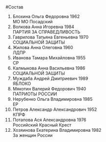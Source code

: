 #Состав
1. Блохина Ольга Федоровна 1962   
    МО МО Посадский
2. Волкова Анна Игоревна 1984   
    ПАРТИЯ ЗА СПРАВЕДЛИВОСТЬ
3. Гаврилова Татьяна Евгеньевна 1970   
    СОЦИАЛЬНОЙ ЗАЩИТЫ
4. Жилова Анна Олеговна 1960   
    ЛДПР
5. Иванова Тамара Михайловна 1955   
    СР
6. Калмыкова Анна Васильевна 1986   
    СОЦИАЛЬНОЙ ЗАЩИТЫ
7. Муждаба Андрей Дмитриевич 1989   
    ЯБЛОКО
8. Мякотин Валерий Федорович 1940   
    ПАТРИОТЫ РОССИИ
9. Нерубенко Ольга Владимировна 1985   
    ЕР
10. Петров Александр Александрович 1952   
    КПРФ
11. Потапова Ася Александровна 1976   
    Российский Красный Крест
12. Хозяинова Екатерина Владимировна 1982   
    За женщин России
